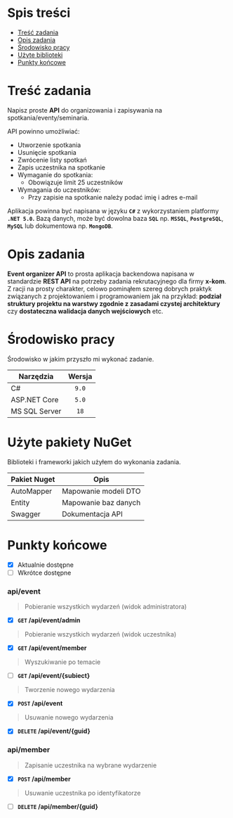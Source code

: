 ﻿# Spis treści
- [Treść zadania](#treść-zadania "Treść zadania")
- [Opis zadania](#opis-zadania "Opis zadania")
- [Środowisko pracy](#środowisko-pracy "Środowisko pracy")
- [Użyte biblioteki](#użyte-biblioteki "Użyte biblioteki")
- [Punkty końcowe](#punkty-końcowe "Punkty końcowe")

# Treść zadania
Napisz proste **API** do organizowania i zapisywania na spotkania/eventy/seminaria.

API powinno umożliwiać:

+ Utworzenie spotkania
+ Usunięcie spotkania
+ Zwrócenie listy spotkań
+ Zapis uczestnika na spotkanie
+ Wymaganie do spotkania:
    + Obowiązuje limit 25 uczestników
+ Wymagania do uczestników:
    + Przy zapisie na spotkanie należy podać imię i adres e-mail
 
Aplikacja powinna być napisana w języku **`C#`** z wykorzystaniem platformy **`.NET 5.0`.**
Bazą danych, może być dowolna baza **`SQL`** np. **`MSSQL`**, **`PostgreSQL`**, **`MySQL`** lub dokumentowa np. **`MongoDB`**.

# Opis zadania
**Event organizer API** to prosta aplikacja backendowa napisana w standardzie **REST API** na potrzeby zadania rekrutacyjnego dla firmy **x-kom**. Z racji na prosty charakter, celowo pominąłem szereg dobrych praktyk związanych z projektowaniem i programowaniem jak na przykład: **podział struktury projektu na warstwy zgodnie z zasadami czystej architektury** czy **dostateczna walidacja danych wejściowych** etc.

# Środowisko pracy
Środowisko w jakim przyszło mi wykonać zadanie.
                    
Narzędzia | Wersja
------------- | :-------------:
C#  | `9.0`
ASP.NET Core | `5.0`
MS SQL Server | `18`

# Użyte pakiety NuGet
Biblioteki i frameworki jakich użyłem do wykonania zadania.

Pakiet Nuget | Opis
------------- | -------------
AutoMapper  | Mapowanie modeli DTO
Entity | Mapowanie baz danych
Swagger | Dokumentacja API

# Punkty końcowe
- [x] Aktualnie dostępne
- [ ] Wkrótce dostępne

### api/event

> Pobieranie wszystkich wydarzeń (widok administratora)

- [x] **`GET` /api/event/admin** 

> Pobieranie wszystkich wydarzeń (widok uczestnika)

- [x]  **`GET` /api/event/member** 

> Wyszukiwanie po temacie

- [ ]  **`GET` /api/event/{subiect}** 

> Tworzenie nowego wydarzenia

- [x]  **`POST` /api/event**

> Usuwanie nowego wydarzenia

- [x]  **`DELETE` /api/event/{guid}**

### api/member
> Zapisanie uczestnika na wybrane wydarzenie

- [x]  **`POST` /api/member** 

> Usuwanie uczestnika po identyfikatorze

- [ ]  **`DELETE` /api/member/{guid}** 


